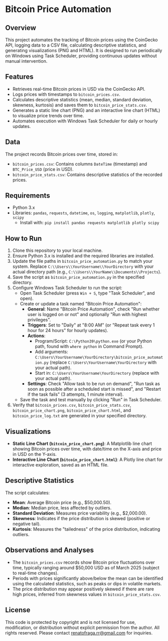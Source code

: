 # Bitcoin Price Automation

## Overview
This project automates the tracking of Bitcoin prices using the CoinGecko API, logging data to a CSV file, calculating descriptive statistics, and generating visualizations (PNG and HTML). It is designed to run periodically on Windows using Task Scheduler, providing continuous updates without manual intervention.

## Features
- Retrieves real-time Bitcoin prices in USD via the CoinGecko API.
- Logs prices with timestamps to `bitcoin_prices.csv`.
- Calculates descriptive statistics (mean, median, standard deviation, skewness, kurtosis) and saves them to `bitcoin_price_stats.csv`.
- Generates a static line chart (PNG) and an interactive line chart (HTML) to visualize price trends over time.
- Automates execution with Windows Task Scheduler for daily or hourly updates.

## Data
The project records Bitcoin prices over time, stored in:
- `bitcoin_prices.csv`: Contains columns `DateTime` (timestamp) and `BTC_Price_USD` (price in USD).
- `bitcoin_price_stats.csv`: Contains descriptive statistics of the recorded prices.

## Requirements
- Python 3.x
- Libraries: `pandas`, `requests`, `datetime`, `os`, `logging`, `matplotlib`, `plotly`, `scipy`
  - Install with: `pip install pandas requests matplotlib plotly scipy`

## How to Run
1. Clone this repository to your local machine.
2. Ensure Python 3.x is installed and the required libraries are installed.
3. Update the file paths in `bitcoin_price_automation.py` to match your system. Replace `C:\\Users\\YourUsername\\YourDirectory` with your actual directory path (e.g., `C:\\Users\\YourName\\Documents\\Projects`).
4. Save the script as `bitcoin_price_automation.py` in the specified directory.
5. Configure Windows Task Scheduler to run the script:
   - Open Task Scheduler (press `Win + S`, type "Task Scheduler", and open).
   - Create or update a task named "Bitcoin Price Automation":
     - **General**: Name "Bitcoin Price Automation", check "Run whether user is logged on or not" and optionally "Run with highest privileges".
     - **Triggers**: Set to "Daily" at "8:00 AM" (or "Repeat task every 1 hour for 24 hours" for hourly updates).
     - **Actions**: 
       - Program/Script: `C:\Python39\python.exe` (or your Python path, found with `where python` in Command Prompt).
       - Add arguments: `C:\Users\YourUsername\YourDirectory\bitcoin_price_automation.py` (replace `C:\Users\YourUsername\YourDirectory` with your actual path).
       - Start in: `C:\Users\YourUsername\YourDirectory` (replace with your actual path).
     - **Settings**: Check "Allow task to be run on demand", "Run task as soon as possible after a scheduled start is missed", and "Restart if the task fails" (3 attempts, 1 minute interval).
   - Save the task and test manually by clicking "Run" in Task Scheduler.
6. Verify that `bitcoin_prices.csv`, `bitcoin_price_stats.csv`, `bitcoin_price_chart.png`, `bitcoin_price_chart.html`, and `bitcoin_price_log.txt` are generated in your specified directory.

## Visualizations
- **Static Line Chart (`bitcoin_price_chart.png`)**: A Matplotlib line chart showing Bitcoin prices over time, with date/time on the X-axis and price in USD on the Y-axis.
- **Interactive Line Chart (`bitcoin_price_chart.html`)**: A Plotly line chart for interactive exploration, saved as an HTML file.

## Descriptive Statistics
The script calculates:
- **Mean**: Average Bitcoin price (e.g., $50,000.50).
- **Median**: Median price, less affected by outliers.
- **Standard Deviation**: Measures price variability (e.g., $2,000.00).
- **Skewness**: Indicates if the price distribution is skewed (positive or negative tail).
- **Kurtosis**: Measures the "tailedness" of the price distribution, indicating outliers.

## Observations and Analyses
- The `bitcoin_prices.csv` records show Bitcoin price fluctuations over time, typically ranging around $50,000 USD as of March 2025 (subject to real-time changes).
- Periods with prices significantly above/below the mean can be identified using the calculated statistics, such as peaks or dips in volatile markets.
- The price distribution may appear positively skewed if there are rare high prices, inferred from skewness values in `bitcoin_price_stats.csv`.

## License
This code is protected by copyright and is not licensed for use, modification, or distribution without explicit permission from the author. All rights reserved. Please contact renatofraga.rr@gmail.com for inquiries.
